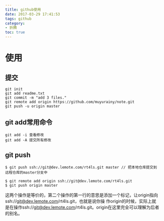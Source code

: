 ```yaml
---
title: github使用
date: 2017-03-29 17:41:53
tags: github
category: 
- 折腾
toc: true
---
```


# 使用 #
## 提交 ##
    git init  
    git add readme.txt  
    git commit -m "add 3 files."  
    git remote add origin https://github.com/muyurainy/note.git  
    git push -u origin master

## git add常用命令 ##
    git add -i 查看修改
    git add -A 提交所有修改

## git push ##
    $ git push ssh://git@dev.lemote.com/rt4ls.git master // 把本地仓库提交到远程仓库的master分支中

    $ git remote add origin ssh://git@dev.lemote.com/rt4ls.git
    $ git push origin master 

这两个操作是等价的，第二个操作的第一行的意思是添加一个标记，让origin指向ssh://git@dev.lemote.com/rt4ls.git，也就是说你操 作origin的时候，实际上就是在操作ssh://git@dev.lemote.com/rt4ls.git。origin在这里完全可以理解为后者的别名。
